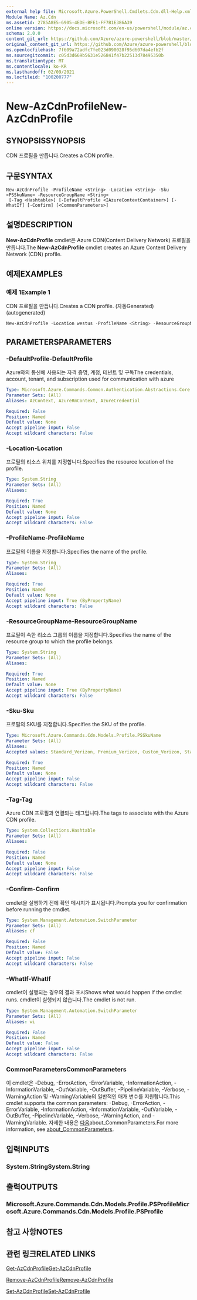 ```yaml
---
external help file: Microsoft.Azure.PowerShell.Cmdlets.Cdn.dll-Help.xml
Module Name: Az.Cdn
ms.assetid: 2785A8E5-6905-4EDE-BFE1-FF7B1E386A39
online version: https://docs.microsoft.com/en-us/powershell/module/az.cdn/new-azcdnprofile
schema: 2.0.0
content_git_url: https://github.com/Azure/azure-powershell/blob/master/src/Cdn/Cdn/help/New-AzCdnProfile.md
original_content_git_url: https://github.com/Azure/azure-powershell/blob/master/src/Cdn/Cdn/help/New-AzCdnProfile.md
ms.openlocfilehash: 7f609a72adfc7fe023d090028f95d607da4efb2f
ms.sourcegitcommit: c05d3d669b5631e526841f47b22513d78495350b
ms.translationtype: MT
ms.contentlocale: ko-KR
ms.lasthandoff: 02/09/2021
ms.locfileid: "100200777"
---
```

# <span data-ttu-id="cef90-101">New-AzCdnProfile</span><span class="sxs-lookup"><span data-stu-id="cef90-101">New-AzCdnProfile</span></span>

## <span data-ttu-id="cef90-102">SYNOPSIS</span><span class="sxs-lookup"><span data-stu-id="cef90-102">SYNOPSIS</span></span>
<span data-ttu-id="cef90-103">CDN 프로필을 만듭니다.</span><span class="sxs-lookup"><span data-stu-id="cef90-103">Creates a CDN profile.</span></span>

## <span data-ttu-id="cef90-104">구문</span><span class="sxs-lookup"><span data-stu-id="cef90-104">SYNTAX</span></span>

```
New-AzCdnProfile -ProfileName <String> -Location <String> -Sku <PSSkuName> -ResourceGroupName <String>
 [-Tag <Hashtable>] [-DefaultProfile <IAzureContextContainer>] [-WhatIf] [-Confirm] [<CommonParameters>]
```

## <span data-ttu-id="cef90-105">설명</span><span class="sxs-lookup"><span data-stu-id="cef90-105">DESCRIPTION</span></span>
<span data-ttu-id="cef90-106">**New-AzCdnProfile** cmdlet은 Azure CDN(Content Delivery Network) 프로필을 만듭니다.</span><span class="sxs-lookup"><span data-stu-id="cef90-106">The **New-AzCdnProfile** cmdlet creates an Azure Content Delivery Network (CDN) profile.</span></span>

## <span data-ttu-id="cef90-107">예제</span><span class="sxs-lookup"><span data-stu-id="cef90-107">EXAMPLES</span></span>

### <span data-ttu-id="cef90-108">예제 1</span><span class="sxs-lookup"><span data-stu-id="cef90-108">Example 1</span></span>

<span data-ttu-id="cef90-109">CDN 프로필을 만듭니다.</span><span class="sxs-lookup"><span data-stu-id="cef90-109">Creates a CDN profile.</span></span> <span data-ttu-id="cef90-110">(자동Generated)</span><span class="sxs-lookup"><span data-stu-id="cef90-110">(autogenerated)</span></span>

<!-- Aladdin Generated Example -->


```powershell
New-AzCdnProfile -Location westus -ProfileName <String> -ResourceGroupName myresourcegroup -Sku Standard_Verizon
```

## <span data-ttu-id="cef90-111">PARAMETERS</span><span class="sxs-lookup"><span data-stu-id="cef90-111">PARAMETERS</span></span>

### <span data-ttu-id="cef90-112">-DefaultProfile</span><span class="sxs-lookup"><span data-stu-id="cef90-112">-DefaultProfile</span></span>
<span data-ttu-id="cef90-113">Azure와의 통신에 사용되는 자격 증명, 계정, 테넌트 및 구독</span><span class="sxs-lookup"><span data-stu-id="cef90-113">The credentials, account, tenant, and subscription used for communication with azure</span></span>

```yaml
Type: Microsoft.Azure.Commands.Common.Authentication.Abstractions.Core.IAzureContextContainer
Parameter Sets: (All)
Aliases: AzContext, AzureRmContext, AzureCredential

Required: False
Position: Named
Default value: None
Accept pipeline input: False
Accept wildcard characters: False
```

### <span data-ttu-id="cef90-114">-Location</span><span class="sxs-lookup"><span data-stu-id="cef90-114">-Location</span></span>
<span data-ttu-id="cef90-115">프로필의 리소스 위치를 지정합니다.</span><span class="sxs-lookup"><span data-stu-id="cef90-115">Specifies the resource location of the profile.</span></span>

```yaml
Type: System.String
Parameter Sets: (All)
Aliases:

Required: True
Position: Named
Default value: None
Accept pipeline input: False
Accept wildcard characters: False
```

### <span data-ttu-id="cef90-116">-ProfileName</span><span class="sxs-lookup"><span data-stu-id="cef90-116">-ProfileName</span></span>
<span data-ttu-id="cef90-117">프로필의 이름을 지정합니다.</span><span class="sxs-lookup"><span data-stu-id="cef90-117">Specifies the name of the profile.</span></span>

```yaml
Type: System.String
Parameter Sets: (All)
Aliases:

Required: True
Position: Named
Default value: None
Accept pipeline input: True (ByPropertyName)
Accept wildcard characters: False
```

### <span data-ttu-id="cef90-118">-ResourceGroupName</span><span class="sxs-lookup"><span data-stu-id="cef90-118">-ResourceGroupName</span></span>
<span data-ttu-id="cef90-119">프로필이 속한 리소스 그룹의 이름을 지정합니다.</span><span class="sxs-lookup"><span data-stu-id="cef90-119">Specifies the name of the resource group to which the profile belongs.</span></span>

```yaml
Type: System.String
Parameter Sets: (All)
Aliases:

Required: True
Position: Named
Default value: None
Accept pipeline input: True (ByPropertyName)
Accept wildcard characters: False
```

### <span data-ttu-id="cef90-120">-Sku</span><span class="sxs-lookup"><span data-stu-id="cef90-120">-Sku</span></span>
<span data-ttu-id="cef90-121">프로필의 SKU를 지정합니다.</span><span class="sxs-lookup"><span data-stu-id="cef90-121">Specifies the SKU of the profile.</span></span>

```yaml
Type: Microsoft.Azure.Commands.Cdn.Models.Profile.PSSkuName
Parameter Sets: (All)
Aliases:
Accepted values: Standard_Verizon, Premium_Verizon, Custom_Verizon, Standard_Akamai, Standard_Microsoft, Standard_ChinaCdn, Premium_ChinaCdn, Standard_955BandWidth_ChinaCdn, Standard_AvgBandWidth_ChinaCdn, StandardPlus_ChinaCdn, StandardPlus_955BandWidth_ChinaCdn, StandardPlus_AvgBandWidth_ChinaCdn

Required: True
Position: Named
Default value: None
Accept pipeline input: False
Accept wildcard characters: False
```

### <span data-ttu-id="cef90-122">-Tag</span><span class="sxs-lookup"><span data-stu-id="cef90-122">-Tag</span></span>
<span data-ttu-id="cef90-123">Azure CDN 프로필과 연결되는 태그입니다.</span><span class="sxs-lookup"><span data-stu-id="cef90-123">The tags to associate with the Azure CDN profile.</span></span>

```yaml
Type: System.Collections.Hashtable
Parameter Sets: (All)
Aliases:

Required: False
Position: Named
Default value: None
Accept pipeline input: False
Accept wildcard characters: False
```

### <span data-ttu-id="cef90-124">-Confirm</span><span class="sxs-lookup"><span data-stu-id="cef90-124">-Confirm</span></span>
<span data-ttu-id="cef90-125">cmdlet을 실행하기 전에 확인 메시지가 표시됩니다.</span><span class="sxs-lookup"><span data-stu-id="cef90-125">Prompts you for confirmation before running the cmdlet.</span></span>

```yaml
Type: System.Management.Automation.SwitchParameter
Parameter Sets: (All)
Aliases: cf

Required: False
Position: Named
Default value: False
Accept pipeline input: False
Accept wildcard characters: False
```

### <span data-ttu-id="cef90-126">-WhatIf</span><span class="sxs-lookup"><span data-stu-id="cef90-126">-WhatIf</span></span>
<span data-ttu-id="cef90-127">cmdlet이 실행되는 경우의 결과 표시</span><span class="sxs-lookup"><span data-stu-id="cef90-127">Shows what would happen if the cmdlet runs.</span></span>
<span data-ttu-id="cef90-128">cmdlet이 실행되지 않습니다.</span><span class="sxs-lookup"><span data-stu-id="cef90-128">The cmdlet is not run.</span></span>

```yaml
Type: System.Management.Automation.SwitchParameter
Parameter Sets: (All)
Aliases: wi

Required: False
Position: Named
Default value: False
Accept pipeline input: False
Accept wildcard characters: False
```

### <span data-ttu-id="cef90-129">CommonParameters</span><span class="sxs-lookup"><span data-stu-id="cef90-129">CommonParameters</span></span>
<span data-ttu-id="cef90-130">이 cmdlet은 -Debug, -ErrorAction, -ErrorVariable, -InformationAction, -InformationVariable, -OutVariable, -OutBuffer, -PipelineVariable, -Verbose, -WarningAction 및 -WarningVariable의 일반적인 매개 변수를 지원합니다.</span><span class="sxs-lookup"><span data-stu-id="cef90-130">This cmdlet supports the common parameters: -Debug, -ErrorAction, -ErrorVariable, -InformationAction, -InformationVariable, -OutVariable, -OutBuffer, -PipelineVariable, -Verbose, -WarningAction, and -WarningVariable.</span></span> <span data-ttu-id="cef90-131">자세한 내용은 [다음](http://go.microsoft.com/fwlink/?LinkID=113216)about_CommonParameters.</span><span class="sxs-lookup"><span data-stu-id="cef90-131">For more information, see [about_CommonParameters](http://go.microsoft.com/fwlink/?LinkID=113216).</span></span>

## <span data-ttu-id="cef90-132">입력</span><span class="sxs-lookup"><span data-stu-id="cef90-132">INPUTS</span></span>

### <span data-ttu-id="cef90-133">System.String</span><span class="sxs-lookup"><span data-stu-id="cef90-133">System.String</span></span>

## <span data-ttu-id="cef90-134">출력</span><span class="sxs-lookup"><span data-stu-id="cef90-134">OUTPUTS</span></span>

### <span data-ttu-id="cef90-135">Microsoft.Azure.Commands.Cdn.Models.Profile.PSProfile</span><span class="sxs-lookup"><span data-stu-id="cef90-135">Microsoft.Azure.Commands.Cdn.Models.Profile.PSProfile</span></span>

## <span data-ttu-id="cef90-136">참고 사항</span><span class="sxs-lookup"><span data-stu-id="cef90-136">NOTES</span></span>

## <span data-ttu-id="cef90-137">관련 링크</span><span class="sxs-lookup"><span data-stu-id="cef90-137">RELATED LINKS</span></span>

[<span data-ttu-id="cef90-138">Get-AzCdnProfile</span><span class="sxs-lookup"><span data-stu-id="cef90-138">Get-AzCdnProfile</span></span>](./Get-AzCdnProfile.md)

[<span data-ttu-id="cef90-139">Remove-AzCdnProfile</span><span class="sxs-lookup"><span data-stu-id="cef90-139">Remove-AzCdnProfile</span></span>](./Remove-AzCdnProfile.md)

[<span data-ttu-id="cef90-140">Set-AzCdnProfile</span><span class="sxs-lookup"><span data-stu-id="cef90-140">Set-AzCdnProfile</span></span>](./Set-AzCdnProfile.md)


